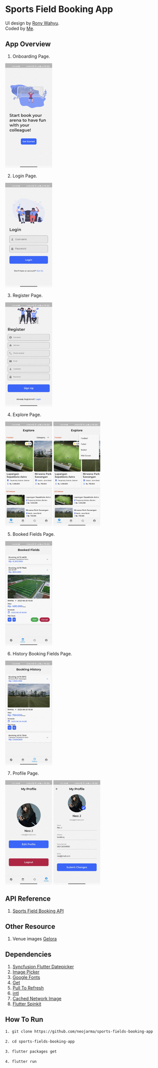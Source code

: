 # Sports Field Booking App

UI design by [Rony Wahyu](https://github.com/ronywahyuu).  
Coded by [Me](https://github.com/neojarma).

## App Overview

1. Onboarding Page.  
<img src="assets/screenshots/onboarding.jpeg" alt="Onboarding Page" width="150"/>

2. Login Page.  
<img src="assets/screenshots/login.jpeg" alt="Login Page" width="150"/>

3. Register Page.  
<img src="assets/screenshots/register.jpeg" alt="Register Page" width="150"/>

4. Explore Page.  
<img src="assets/screenshots/explore.jpeg" alt="Explore Page" width="150"/>
<img src="assets/screenshots/explore_filter.jpeg" alt="Explore Page" width="150"/>

5. Booked Fields Page.  
<img src="assets/screenshots/booked_fields.jpeg" alt="Booked Fields Page" width="150"/>

6. History Booking Fields Page.  
<img src="assets/screenshots/history.jpeg" alt="History Booking Fields Page" width="150"/>

7. Profile Page.  
<img src="assets/screenshots/profile.jpeg" alt="Profile Page" width="150"/>
<img src="assets/screenshots/edit_profile.jpeg" alt="Edit Profile Page" width="150"/>




## API Reference

1. [Sports Field Booking API](https://github.com/neojarma/Sports-Fields-Booking)

## Other Resource

1. Venue images [Gelora](https://www.gelora.id/venue)

## Dependencies

1. [Syncfusion Flutter Datepicker](https://pub.dev/packages/syncfusion_flutter_datepicker)
2. [Image Picker](https://pub.dev/packages/image_picker)
3. [Google Fonts](https://pub.dev/packages/google_fonts)
4. [Get](https://pub.dev/packages/get)
5. [Pull To Refresh](https://pub.dev/packages/pull_to_refresh)
6. [intl](https://pub.dev/packages/intl)
7. [Cached Network Image](https://pub.dev/packages/cached_network_image)
8. [Flutter Spinkit](https://pub.dev/packages/flutter_spinkit)

## How To Run
```
1. git clone https://github.com/neojarma/sports-fields-booking-app

2. cd sports-fields-booking-app

3. flutter packages get

4. flutter run
```
